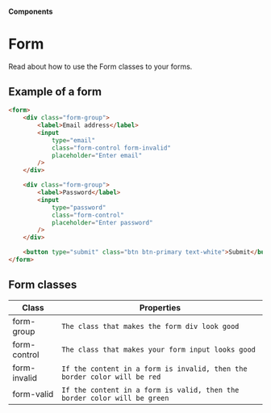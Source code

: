 #### Components

# Form

Read about how to use the Form classes to your forms.

## Example of a form

```html
<form>
    <div class="form-group">
        <label>Email address</label>
        <input
            type="email"
            class="form-control form-invalid"
            placeholder="Enter email"
        />
    </div>

    <div class="form-group">
        <label>Password</label>
        <input
            type="password"
            class="form-control"
            placeholder="Enter password"
        />
    </div>

    <button type="submit" class="btn btn-primary text-white">Submit</button>
</form>
```

## Form classes

| Class        | Properties                                                               |
| ------------ | ------------------------------------------------------------------------ |
| form-group   | `The class that makes the form div look good`                            |
| form-control | `The class that makes your form input looks good`                        |
| form-invalid | `If the content in a form is invalid, then the border color will be red` |
| form-valid   | `If the content in a form is valid, then the border color will be green` |
